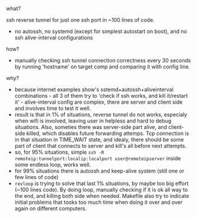 what?

ssh reverse tunnel for just one ssh port in ~100 lines of code.
- no autossh, no systemd (except for simplest autostart on boot), and no ssh alive-interval configurations

how?
- manually checking ssh tunnel connection correctness every 30 seconds by running 'hostname' on target comp and comparing it with config line.

why?

- because internet examples show's sstemd+autossh+aliveinterval combinations
      - all 3 of them try to 'check if ssh works, and kill it/restart it'
      - alive-interval config are complex, there are server and client side and involves time to test it well.
- result is that in 1% of situations, reverse tunnel do not works, especialy when wifi is involved, 
  leaving user in helpless and hard to debug situations. Also, someties there was server-side part alive, and client-side killed, 
  which disables future forwarding attemps. Tcp connection is in that situation in TIME_WAIT state, and idealy, there should be 
  some part of client that connects to server and kill's all before next attempts.
- so, for 95% situations, simple `ssh -R remoteip:tunnelport:localip:localport user@remoteipserver` inside some endless loop, works well.
- for 99% situations there is autossh and keep-alive system (still one or few lines of code)
- `revloop` is trying to solve that last 1% situations, by maybe too big effort (~100 lines code). By doing loop, manually 
  checking if it is ok all way to the end, and killing both side when needed. Makefile also try to indicate initial problems that 
  tooks too much time when doing it over and over again on different computers.
